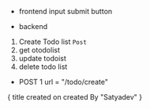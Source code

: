 - frontend 
input
submit button


- backend
1. Create Todo list `Post`
2. get otodolist 
3. update todoist
4. delete todo list

- POST 
1 url = "/todo/create"

{
    title
    created on 
    created By "Satyadev"
}